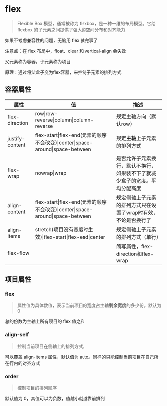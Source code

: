 # flex

> Flexible Box 模型，通常被称为 flexbox，是一种一维的布局模型。它给 flexbox 的子元素之间提供了强大的空间分布和对齐能力 

如果不考虑兼容性的问题，无脑用 flex 就完事了

注意点：在 flex 布局中，float、clear 和 vertical-align 会失效

父元素称为容器，子元素称为项目

原理：通过将父盒子变为flex容器，来控制子元素的排列方式

## 容器属性

| 属性            | 值                                                           | 描述                                                         |
| --------------- | ------------------------------------------------------------ | ------------------------------------------------------------ |
| flex-direction  | row\|row-reverse\|column\|column-reverse                     | 规定主轴方向（默认row）                                      |
| justify-content | flex-start\|flex-end(元素的顺序不会改变)\|center\|space-around\|space-between | 规定**主轴**上子元素的排列方式                               |
| flex-wrap       | nowrap\|wrap                                                 | 是否允许子元素换行，默认不换行，如果装不下了就减少盒子的宽度。平均分配高度 |
| align-content   | flex-start\|flex-end(元素的顺序不会改变)\|center\|space-around\|space-between | 规定侧轴上子元素的排列方式只在设置了wrap时有效，不论是否换行了 |
| align-items     | stretch(项目没有宽度时生效)\|flex-start\|flex-end\|center    | 规定侧轴上子元素的排列方式（单行）                           |
| flex-flow       |                                                              | 简写属性，flex-direction和flex-wrap                          |

## 项目属性

### flex

> 属性值为具体数值，表示当前项目的宽度占主轴**剩余宽度**的多少份。默认为 0

总的份数为主轴上所有项目的 flex 值之和

### align-self

> 控制当前项目在侧轴上的排列方式。

可以覆盖 align-items 属性，默认值为 auto。同样的只能控制当前项目在自己所在行内的对齐方式

### order

> 控制项目的排列顺序

默认值为 0，其值可以为负数，值越小就越靠前排列